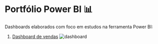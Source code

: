 # Portfólio Power BI 📊

Dashboards elaborados com foco em estudos na ferramenta Power BI:

1. [Dashboard de vendas](https://github.com/liviazeviani/Portfolio_PowerBI/tree/main/Dashboard%20Petshop)
![dashboard](https://github.com/user-attachments/assets/9f1d202c-88b6-4e7b-9cec-59b0ad855ff2)

